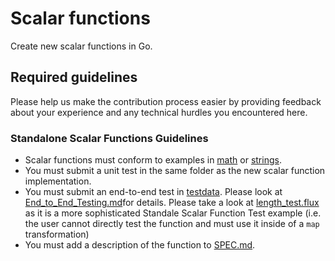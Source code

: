 # Scalar functions

Create new scalar functions in Go. 

## Required guidelines 

Please help us make the contribution process easier by providing feedback about your experience and any technical hurdles you encountered here. 

### **Standalone Scalar Functions Guidelines**
- Scalar functions must conform to examples in [math](../stdlib/math) or [strings](../stdlib/strings).
- You must submit a unit test in the same folder as the new scalar function implementation. 
- You must submit an end-to-end test in [testdata](../stdlib/testing/testdata). Please look at [End_to_End_Testing.md](/End_to_End_Testing.md)for details. Please take a look at [length_test.flux](../stdlib/strings/length_test.flux) as it is a more sophisticated Standale Scalar Function Test example (i.e. the user cannot directly test the function and must use it inside of a ```map``` transformation)
- You must add a description of the function to [SPEC.md](/SPEC.md).
